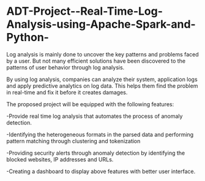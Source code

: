 # ADT-Project--Real-Time-Log-Analysis-using-Apache-Spark-and-Python-

Log analysis is mainly done to uncover the key patterns and problems faced by a user. But not many efficient solutions have been discovered to the patterns of user behavior through log analysis. 

By using log analysis, companies can analyze their system, application logs and apply predictive analytics on log data.​
This helps them find the problem in real-time and fix it before it creates damages.

The proposed  project will be equipped with the following features:

-Provide real time log analysis that automates the process of anomaly detection.

-Identifying the heterogeneous formats in the parsed data and performing pattern matching through clustering and tokenization

-Providing security alerts through anomaly detection by identifying the blocked websites, IP addresses and URLs.

-Creating a dashboard to display above features with better user interface.
